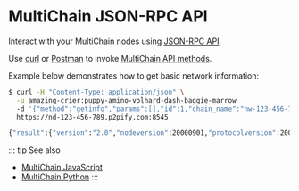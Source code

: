 # MultiChain JSON-RPC API

Interact with your MultiChain nodes using [JSON-RPC API](https://www.multichain.com/developers/json-rpc-api/).

Use [curl](https://curl.haxx.se) or [Postman](https://www.getpostman.com) to invoke [MultiChain API methods](https://www.multichain.com/developers/json-rpc-api/).

Example below demonstrates how to get basic network information:

``` sh
$ curl -H "Content-Type: application/json" \
  -u amazing-crier:puppy-amino-volhard-dash-baggie-marrow
  -d '{"method":"getinfo","params":[],"id":1,"chain_name":"nw-123-456-7"}' \
  https://nd-123-456-789.p2pify.com:8545

{"result":{"version":"2.0","nodeversion":20000901,"protocolversion":20004,"chainname":"nw-123-456-7", ...}
```

::: tip See also
* [MultiChain JavaScript](/developer-materials/development-tools/multichain-javascript)
* [MultiChain Python](/developer-materials/development-tools/multichain-python)
:::